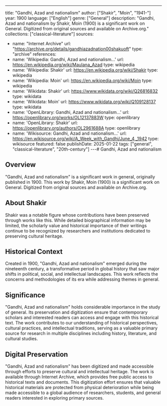 ---
title: "Gandhi, Azad and nationalism"
author: ["Shakir", "Moin", "1941-"]
year: 1900
language: ["English"]
genre: ["General"]
description: "Gandhi, Azad and nationalism by Shakir, Moin (1900) is a significant work on General. Digitized from original sources and available on Archive.org."
collections: ["classical-literature"]
sources:
- name: "Internet Archive"
  url: "https://archive.org/details/gandhiazadnation00shakuoft"
  type: "archive"
references:
- name: 'Wikipedia: Gandhi, Azad and nationalism...'
  url: https://en.wikipedia.org/wiki/Maulana_Azad
  type: wikipedia
- name: 'Wikipedia: Shakir'
  url: https://en.wikipedia.org/wiki/Shakir
  type: wikipedia
- name: 'Wikipedia: Moin'
  url: https://en.wikipedia.org/wiki/Moin
  type: wikipedia
- name: 'Wikidata: Shakir'
  url: https://www.wikidata.org/wiki/Q26816832
  type: wikidata
- name: 'Wikidata: Moin'
  url: https://www.wikidata.org/wiki/Q109128137
  type: wikidata
- name: 'OpenLibrary: Gandhi, Azad and nationalism...'
  url: https://openlibrary.org/works/OL12137883W
  type: openlibrary
- name: 'OpenLibrary: Shakir'
  url: https://openlibrary.org/authors/OL2961688A
  type: openlibrary
- name: 'Wikisource: Gandhi, Azad and nationalism...'
  url: https://en.wikisource.org/wiki/A_Week_with_Gandhi/June_4,_1942
  type: wikisource
featured: false
publishDate: 2025-01-22
tags: ["general", "classical-literature", "20th-century"]
---# Gandhi, Azad and nationalism

## Overview

"Gandhi, Azad and nationalism" is a significant work in general, originally published in 1900. This work by Shakir, Moin (1900) is a significant work on General. Digitized from original sources and available on Archive.org.

## About Shakir

Shakir was a notable figure whose contributions have been preserved through works like this. While detailed biographical information may be limited, the scholarly value and historical importance of their writings continue to be recognized by researchers and institutions dedicated to preserving cultural heritage.

## Historical Context

Created in 1900, "Gandhi, Azad and nationalism" emerged during the nineteenth century, a transformative period in global history that saw major shifts in political, social, and intellectual landscapes. This work reflects the concerns and methodologies of its era while addressing themes in general.

## Significance

"Gandhi, Azad and nationalism" holds considerable importance in the study of general. Its preservation and digitization ensure that contemporary scholars and interested readers can access and engage with this historical text. The work contributes to our understanding of historical perspectives, cultural practices, and intellectual traditions, serving as a valuable primary source for research in multiple disciplines including history, literature, and cultural studies.

## Digital Preservation

"Gandhi, Azad and nationalism" has been digitized and made accessible through efforts to preserve cultural and intellectual heritage. The work is available through Internet Archive, which provides free public access to historical texts and documents. This digitization effort ensures that valuable historical materials are protected from physical deterioration while being made accessible to a global audience of researchers, students, and general readers interested in exploring primary sources.
